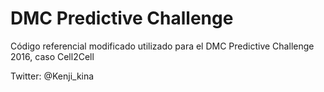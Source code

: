 # DMC Predictive Challenge

Código referencial modificado utilizado para el DMC Predictive Challenge 2016, caso Cell2Cell

Twitter: @Kenji_kina
